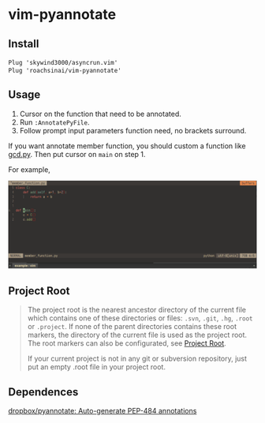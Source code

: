# vim-pyannotate

## Install

```
Plug 'skywind3000/asyncrun.vim'
Plug 'roachsinai/vim-pyannotate'
```

## Usage

1. Cursor on the function that need to be annotated.
2. Run `:AnnotatePyFile`.
3. Follow prompt input parameters function need, no brackets surround.

If you want annotate member function, you should custom a function like [gcd.py](https://github.com/dropbox/pyannotate/blob/master/example/gcd.py). Then put cursor on `main` on step 1.

For example,

![member_function](assets/member_function.gif)

## Project Root

> The project root is the nearest ancestor directory of the current file which contains one of these directories or files: `.svn`, `.git`, `.hg`, `.root` or `.project`. If none of the parent directories contains these root markers, the directory of the current file is used as the project root. The root markers can also be configurated, see [Project Root](https://github.com/skywind3000/asyncrun.vim/wiki/Project-Root).
>
> If your current project is not in any git or subversion repository, just put an empty .root file in your project root.

## Dependences

[dropbox/pyannotate: Auto-generate PEP-484 annotations](https://github.com/dropbox/pyannotate)
